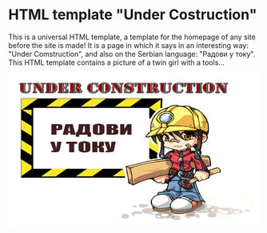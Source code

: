 # HTML template "Under Costruction"
This is a universal HTML template, a template for the homepage of any site before the site is made! It is a page in which it says in an interesting way: "Under Comstruction", and also on the Serbian language: "Радови у току".
This HTML template contains a picture of a twin girl with a tools...

![Radovi u toku](assets/radovi-u-toku.jpg)

